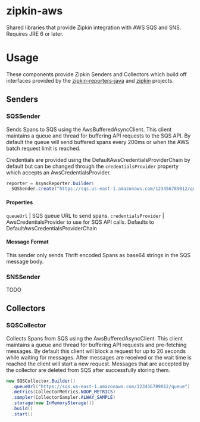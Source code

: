 # zipkin-aws
Shared libraries that provide Zipkin integration with AWS SQS and SNS. Requires JRE 6 or later.

# Usage
These components provide Zipkin Senders and Collectors which build off interfaces provided by
the [zipkin-reporters-java](https://github.com/openzipkin/zipkin-reporter-java) and
[zipkin](https://github.com/openzipkin/zipkin) projects.

## Senders

### SQSSender

Sends Spans to SQS using the AwsBufferedAsyncClient. This client maintains a queue and thread for
buffering API requests to the SQS API. By default the queue will send buffered spans every 200ms or
when the AWS batch request limit is reached.

Credentials are provided using the DefaultAwsCredentialsProviderChain by default but can be changed
 through the `credentialsProvider` property which accepts an AwsCredentialsProvider.

```java
reporter = AsyncReporter.builder(
  SQSSender.create("https://sqs.us-east-1.amazonaws.com/123456789012/queue")).build();
```

#### Properties

`queueUrl`            | SQS queue URL to send spans.
`credentialsProvider` | AwsCredentialsProvider to use for SQS API calls. Defaults to
 DefaultAwsCredentialsProviderChain

#### Message Format

This sender only sends Thrift encoded Spans as base64 strings in the SQS message body.

### SNSSender
TODO

## Collectors

### SQSCollector

Collects Spans from SQS using the AwsBufferedAsyncClient. This client maintains a queue and thread
for buffering API requests and pre-fetching messages. By default this client will block a request
for up to 20 seconds while waiting for messages. After messages are received or the wait time is
reached the client will start a new request.  Messages that are accepted by the collector are
deleted from SQS after successfully storing them.

```java
new SQSCollector.Builder()
  .queueUrl("https://sqs.us-east-1.amazonaws.com/123456789012/queue")
  .metrics(CollectorMetrics.NOOP_METRICS)
  .sampler(CollectorSampler.ALWAY_SAMPLE)
  .storage(new InMemoryStorage())
  .build()
  .start()
```

